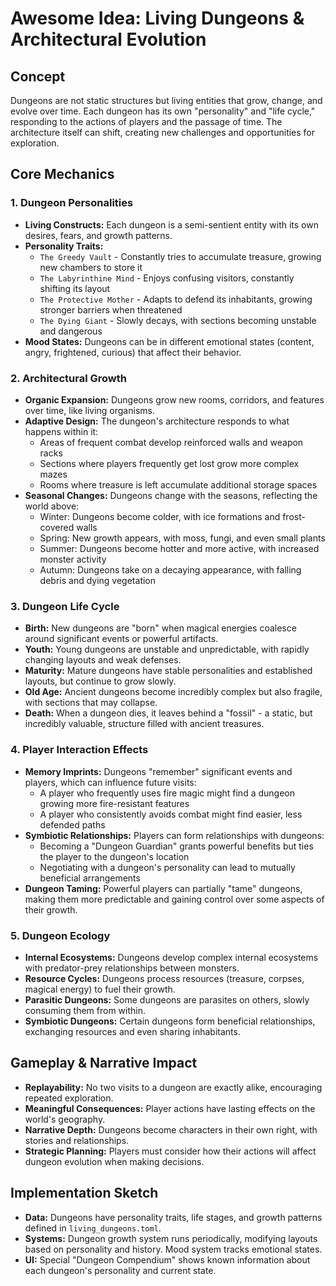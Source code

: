 # Awesome Idea: Living Dungeons & Architectural Evolution

## Concept

Dungeons are not static structures but living entities that grow, change, and evolve over time. Each dungeon has its own "personality" and "life cycle," responding to the actions of players and the passage of time. The architecture itself can shift, creating new challenges and opportunities for exploration.

## Core Mechanics

### 1. Dungeon Personalities

*   **Living Constructs:** Each dungeon is a semi-sentient entity with its own desires, fears, and growth patterns.
*   **Personality Traits:**
    *   `The Greedy Vault` - Constantly tries to accumulate treasure, growing new chambers to store it
    *   `The Labyrinthine Mind` - Enjoys confusing visitors, constantly shifting its layout
    *   `The Protective Mother` - Adapts to defend its inhabitants, growing stronger barriers when threatened
    *   `The Dying Giant` - Slowly decays, with sections becoming unstable and dangerous
*   **Mood States:** Dungeons can be in different emotional states (content, angry, frightened, curious) that affect their behavior.

### 2. Architectural Growth

*   **Organic Expansion:** Dungeons grow new rooms, corridors, and features over time, like living organisms.
*   **Adaptive Design:** The dungeon's architecture responds to what happens within it:
    *   Areas of frequent combat develop reinforced walls and weapon racks
    *   Sections where players frequently get lost grow more complex mazes
    *   Rooms where treasure is left accumulate additional storage spaces
*   **Seasonal Changes:** Dungeons change with the seasons, reflecting the world above:
    *   Winter: Dungeons become colder, with ice formations and frost-covered walls
    *   Spring: New growth appears, with moss, fungi, and even small plants
    *   Summer: Dungeons become hotter and more active, with increased monster activity
    *   Autumn: Dungeons take on a decaying appearance, with falling debris and dying vegetation

### 3. Dungeon Life Cycle

*   **Birth:** New dungeons are "born" when magical energies coalesce around significant events or powerful artifacts.
*   **Youth:** Young dungeons are unstable and unpredictable, with rapidly changing layouts and weak defenses.
*   **Maturity:** Mature dungeons have stable personalities and established layouts, but continue to grow slowly.
*   **Old Age:** Ancient dungeons become incredibly complex but also fragile, with sections that may collapse.
*   **Death:** When a dungeon dies, it leaves behind a "fossil" - a static, but incredibly valuable, structure filled with ancient treasures.

### 4. Player Interaction Effects

*   **Memory Imprints:** Dungeons "remember" significant events and players, which can influence future visits:
    *   A player who frequently uses fire magic might find a dungeon growing more fire-resistant features
    *   A player who consistently avoids combat might find easier, less defended paths
*   **Symbiotic Relationships:** Players can form relationships with dungeons:
    *   Becoming a "Dungeon Guardian" grants powerful benefits but ties the player to the dungeon's location
    *   Negotiating with a dungeon's personality can lead to mutually beneficial arrangements
*   **Dungeon Taming:** Powerful players can partially "tame" dungeons, making them more predictable and gaining control over some aspects of their growth.

### 5. Dungeon Ecology

*   **Internal Ecosystems:** Dungeons develop complex internal ecosystems with predator-prey relationships between monsters.
*   **Resource Cycles:** Dungeons process resources (treasure, corpses, magical energy) to fuel their growth.
*   **Parasitic Dungeons:** Some dungeons are parasites on others, slowly consuming them from within.
*   **Symbiotic Dungeons:** Certain dungeons form beneficial relationships, exchanging resources and even sharing inhabitants.

## Gameplay & Narrative Impact

*   **Replayability:** No two visits to a dungeon are exactly alike, encouraging repeated exploration.
*   **Meaningful Consequences:** Player actions have lasting effects on the world's geography.
*   **Narrative Depth:** Dungeons become characters in their own right, with stories and relationships.
*   **Strategic Planning:** Players must consider how their actions will affect dungeon evolution when making decisions.

## Implementation Sketch

*   **Data:** Dungeons have personality traits, life stages, and growth patterns defined in `living_dungeons.toml`.
*   **Systems:** Dungeon growth system runs periodically, modifying layouts based on personality and history. Mood system tracks emotional states.
*   **UI:** Special "Dungeon Compendium" shows known information about each dungeon's personality and current state.